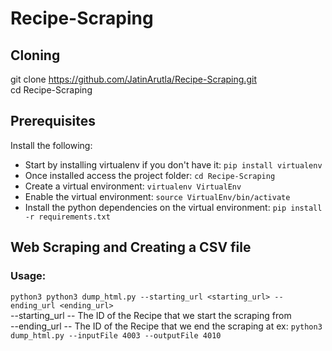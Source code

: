 # Recipe-Scraping
 
## Cloning
git clone https://github.com/JatinArutla/Recipe-Scraping.git <br>
cd Recipe-Scraping

## Prerequisites
Install the following:
* Start by installing virtualenv if you don't have it: ``` pip install virtualenv ```
* Once installed access the project folder: ``` cd Recipe-Scraping ```
* Create a virtual environment: ``` virtualenv VirtualEnv ```
* Enable the virtual environment: ``` source VirtualEnv/bin/activate ```
* Install the python dependencies on the virtual environment: ``` pip install -r requirements.txt ```

## Web Scraping and Creating a CSV file
### Usage:
``` python3 python3 dump_html.py --starting_url <starting_url> --ending_url <ending_url> ```     <br>
--starting_url -- The ID of the Recipe that we start the scraping from    
--ending_url -- The ID of the Recipe that we end the scraping at
ex: ``` python3 dump_html.py --inputFile 4003 --outputFile 4010 ```
